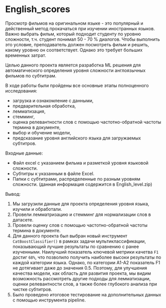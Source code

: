# English_scores

Просмотр фильмов на оригинальном языке - это популярный и действенный метод прокачаться при изучении иностранных языков. Важно выбрать фильм, который подходит студенту по уровню сложности, т.ч. студент понимал 50 - 70 % диалогов. Чтобы выполнить это условие, преподаватель должен посмотреть фильм и решить, какому уровню он соответствует. Однако это требует больших временных затрат.

Целью данного проекта является разработка ML решения для автоматического определения уровня сложности англоязычных фильмов по субтитрам.

В ходе работы были пройдены все основные этапы полноценного исследования:

- загрузка и ознакомление с данными,
- предварительная обработка,
- лемматизация,
- стемминг,
- оценка релевантности слов с помощью частотно-обратной частоты термина в документе,
- выбор и обучение модели,
- предсказание уровня английского языка для загружаемых субтитров.

Входные данные:

- Файл excel с указанием фильма и разметкой уровня языковой сложности.
- Субтитры к указанным в файле Excel.
- Папки с субтитрами, распределенные по разным уровням сложности.
(данная информация содержится в English_level.zip)

Вывод:
1. Мы загрузили данные для проекта определения уровня языка, изучили и обработали.
2. Провели лемматризацию и стемминг для нормализации слов в датасете.
3. Провели оценку слов с помощью частотно-обратной частоты термина в документе.
4. Для данного проекта был выбран новый инструмент `CatBoostClassifier()` в рамках задачи мультиклассификации, показывающий лучшие результаты по сравнению с ранее изученными. Наилучший показатель ключевой метрики качетва `F1` достиг `68%`, что позволило получить наиболее высоки результаты по каждой категории языка. Однако, по категории A1-A2 показатель F1 не дотягивает даже до значения 0.5. Поэтому, для улучшения качества модели, как область для развития проекта, мы видим возможность рассмотреть другие подходы для лемматизации, оценки релевантности слов, а также более глубокого анализа при чистке субтитров.
5. Было проведено итоговое тестирование на дополнительных данных с помощью инструмента pipeline.



